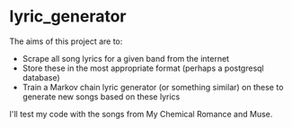 # lyric_generator

The aims of this project are to:
* Scrape all song lyrics for a given band from the internet
* Store these in the most appropriate format (perhaps a postgresql database)
* Train a Markov chain lyric generator (or something similar) on these to generate new songs based on these lyrics

I'll test my code with the songs from My Chemical Romance and Muse.